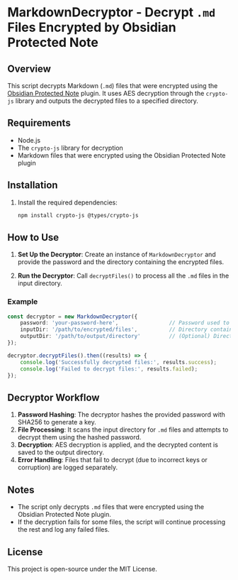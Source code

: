 # MarkdownDecryptor - Decrypt `.md` Files Encrypted by Obsidian Protected Note

## Overview

This script decrypts Markdown (`.md`) files that were encrypted using the [Obsidian Protected Note](https://github.com/mmiksaa/obsidian-protected-note) plugin. It uses AES decryption through the `crypto-js` library and outputs the decrypted files to a specified directory.

## Requirements

- Node.js
- The `crypto-js` library for decryption
- Markdown files that were encrypted using the Obsidian Protected Note plugin

## Installation

1. Install the required dependencies:
   ```bash
   npm install crypto-js @types/crypto-js
   ```

## How to Use

1. **Set Up the Decryptor**: Create an instance of `MarkdownDecryptor` and provide the password and the directory containing the encrypted files.
   
2. **Run the Decryptor**: Call `decryptFiles()` to process all the `.md` files in the input directory.

### Example

```typescript
const decryptor = new MarkdownDecryptor({
    password: 'your-password-here',                // Password used to encrypt the notes
    inputDir: '/path/to/encrypted/files',          // Directory containing the encrypted .md files
    outputDir: '/path/to/output/directory'         // (Optional) Directory where decrypted files will be saved
});

decryptor.decryptFiles().then((results) => {
    console.log('Successfully decrypted files:', results.success);
    console.log('Failed to decrypt files:', results.failed);
});
```

## Decryptor Workflow

1. **Password Hashing**: The decryptor hashes the provided password with SHA256 to generate a key.
2. **File Processing**: It scans the input directory for `.md` files and attempts to decrypt them using the hashed password.
3. **Decryption**: AES decryption is applied, and the decrypted content is saved to the output directory.
4. **Error Handling**: Files that fail to decrypt (due to incorrect keys or corruption) are logged separately.

## Notes

- The script only decrypts `.md` files that were encrypted using the Obsidian Protected Note plugin.
- If the decryption fails for some files, the script will continue processing the rest and log any failed files.

## License

This project is open-source under the MIT License.
